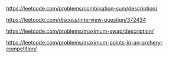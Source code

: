https://leetcode.com/problems/combination-sum/description/

https://leetcode.com/discuss/interview-question/372434

https://leetcode.com/problems/maximum-swap/description/

https://leetcode.com/problems/maximum-points-in-an-archery-competition/ 
